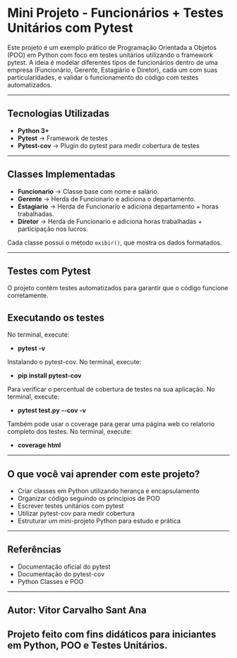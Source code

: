 # Mini Projeto - Funcionários + Testes Unitários com Pytest

Este projeto é um exemplo prático de Programação Orientada a Objetos (POO) em Python com foco em testes unitários utilizando o framework pytest.
A ideia é modelar diferentes tipos de funcionários dentro de uma empresa (Funcionário, Gerente, Estagiário e Diretor), cada um com suas particularidades, e validar o funcionamento do código com testes automatizados.

---

## Tecnologias Utilizadas

- **Python 3+**
- **Pytest** → Framework de testes
- **Pytest-cov** → Plugin do pytest para medir cobertura de testes

---

## Classes Implementadas

- **Funcionario** → Classe base com nome e salário.  
- **Gerente** → Herda de Funcionario e adiciona o departamento.  
- **Estagiario** → Herda de Funcionario e adiciona departamento + horas trabalhadas.  
- **Diretor** → Herda de Funcionario e adiciona horas trabalhadas + participação nos lucros.  

Cada classe possui o método `exibir()`, que mostra os dados formatados.

---

## Testes com Pytest

O projeto contém testes automatizados para garantir que o código funcione corretamente.

## Executando os testes

No terminal, execute:

- **pytest -v**

Instalando o pytest-cov.
No terminal, execute:

- **pip install pytest-cov**

Para verificar o percentual de cobertura de testes na sua aplicação.
No terminal, execute:

- **pytest test.py --cov -v**

Também pode usar o coverage para gerar uma página web co relatorio completo dos testes.
No terminal, execute:

- **coverage html**

---

## O que você vai aprender com este projeto?

- Criar classes em Python utilizando herança e encapsulamento
- Organizar código seguindo os princípios de POO
- Escrever testes unitários com pytest
- Utilizar pytest-cov para medir cobertura
- Estruturar um mini-projeto Python para estudo e prática

---

## Referências

- Documentação oficial do pytest
- Documentação do pytest-cov
- Python Classes e POO

---

## Autor: Vitor Carvalho Sant Ana

## Projeto feito com fins didáticos para iniciantes em Python, POO e Testes Unitários.
